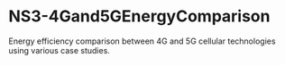 # NS3-4Gand5GEnergyComparison
 Energy efficiency comparison between 4G and 5G cellular technologies using various case studies.
